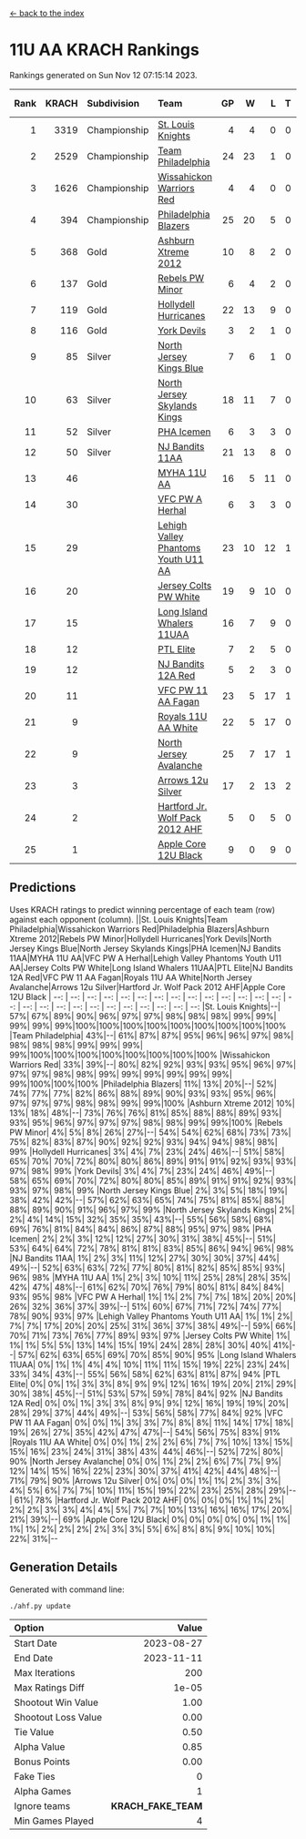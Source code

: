 [<- back to the index](readme.md)
# 11U AA KRACH Rankings
Rankings generated on Sun Nov 12 07:15:14 2023.

Rank|KRACH|Subdivision|Team|GP|W|L|T|OTW|OTL|SoS|Exp Wins|Win Diff
---:|---:|:---|:---|---:|---:|---:|---:|---:|---:|---:|---:|---:
1|3319|Championship|[St. Louis Knights](https://gamesheetstats.com/seasons/3659/teams/143319/schedule)|4|4|0|0|0|0|109|4.8|-0.0
2|2529|Championship|[Team Philadelphia](https://gamesheetstats.com/seasons/3659/teams/140788/schedule)|24|23|1|0|0|0|129|23.8|-0.0
3|1626|Championship|[Wissahickon Warriors Red](https://gamesheetstats.com/seasons/3659/teams/140468/schedule)|4|4|0|0|1|0|52|4.8|-0.0
4|394|Championship|[Philadelphia Blazers](https://gamesheetstats.com/seasons/3659/teams/140461/schedule)|25|20|5|0|0|1|449|20.8|-0.0
5|368|Gold|[Ashburn Xtreme 2012](https://gamesheetstats.com/seasons/3659/teams/140775/schedule)|10|8|2|0|1|0|475|8.8|-0.0
6|137|Gold|[Rebels PW Minor](https://gamesheetstats.com/seasons/3659/teams/140786/schedule)|6|4|2|0|0|0|429|4.9|0.0
7|119|Gold|[Hollydell Hurricanes](https://gamesheetstats.com/seasons/3659/teams/140777/schedule)|22|13|9|0|1|1|569|13.9|0.0
8|116|Gold|[York Devils](https://gamesheetstats.com/seasons/3659/teams/140469/schedule)|3|2|1|0|1|0|638|2.9|0.0
9|85|Silver|[North Jersey Kings Blue](https://gamesheetstats.com/seasons/3659/teams/140459/schedule)|7|6|1|0|0|0|16|6.9|0.0
10|63|Silver|[North Jersey Skylands Kings](https://gamesheetstats.com/seasons/3659/teams/140784/schedule)|18|11|7|0|1|1|327|11.9|0.0
11|52|Silver|[PHA Icemen](https://gamesheetstats.com/seasons/3659/teams/143313/schedule)|6|3|3|0|0|0|392|3.9|0.0
12|50|Silver|[NJ Bandits 11AA](https://gamesheetstats.com/seasons/3659/teams/140782/schedule)|21|13|8|0|0|1|173|13.9|0.0
13|46||[MYHA 11U AA](https://gamesheetstats.com/seasons/3659/teams/140781/schedule)|16|5|11|0|0|0|592|5.9|0.0
14|30||[VFC PW A Herhal](https://gamesheetstats.com/seasons/3659/teams/140467/schedule)|6|3|3|0|1|1|45|3.9|0.0
15|29||[Lehigh Valley Phantoms Youth U11 AA](https://gamesheetstats.com/seasons/3659/teams/140779/schedule)|23|10|12|1|1|1|421|11.4|0.0
16|20||[Jersey Colts PW White](https://gamesheetstats.com/seasons/3659/teams/140778/schedule)|19|9|10|0|1|0|176|9.9|0.0
17|15||[Long Island Whalers 11UAA](https://gamesheetstats.com/seasons/3659/teams/140780/schedule)|16|7|9|0|0|1|55|7.9|0.0
18|12||[PTL Elite](https://gamesheetstats.com/seasons/3659/teams/140462/schedule)|7|2|5|0|0|0|35|2.9|0.0
19|12||[NJ Bandits 12A Red](https://gamesheetstats.com/seasons/3659/teams/140458/schedule)|5|2|3|0|0|0|21|2.9|0.0
20|11||[VFC PW 11 AA Fagan](https://gamesheetstats.com/seasons/3659/teams/140789/schedule)|23|5|17|1|1|1|299|6.4|0.0
21|9||[Royals 11U AA White](https://gamesheetstats.com/seasons/3659/teams/140787/schedule)|22|5|17|0|1|0|394|5.9|0.0
22|9||[North Jersey Avalanche](https://gamesheetstats.com/seasons/3659/teams/140783/schedule)|25|7|17|1|1|3|145|8.4|0.0
23|3||[Arrows 12u Silver](https://gamesheetstats.com/seasons/3659/teams/140774/schedule)|17|2|13|2|0|0|54|3.9|0.0
24|2||[Hartford Jr. Wolf Pack 2012 AHF](https://gamesheetstats.com/seasons/3659/teams/140776/schedule)|5|0|5|0|0|0|40|0.9|0.0
25|1||[Apple Core 12U Black](https://gamesheetstats.com/seasons/3659/teams/140773/schedule)|9|0|9|0|0|0|416|0.9|0.0

## Predictions
Uses KRACH ratings to predict winning percentage of each team (row) against each opponent (column).
||St. Louis Knights|Team Philadelphia|Wissahickon Warriors Red|Philadelphia Blazers|Ashburn Xtreme 2012|Rebels PW Minor|Hollydell Hurricanes|York Devils|North Jersey Kings Blue|North Jersey Skylands Kings|PHA Icemen|NJ Bandits 11AA|MYHA 11U AA|VFC PW A Herhal|Lehigh Valley Phantoms Youth U11 AA|Jersey Colts PW White|Long Island Whalers 11UAA|PTL Elite|NJ Bandits 12A Red|VFC PW 11 AA Fagan|Royals 11U AA White|North Jersey Avalanche|Arrows 12u Silver|Hartford Jr. Wolf Pack 2012 AHF|Apple Core 12U Black
| --: | --: | --: | --: | --: | --: | --: | --: | --: | --: | --: | --: | --: | --: | --: | --: | --: | --: | --: | --: | --: | --: | --: | --: | --: | --: 
|St. Louis Knights|--| 57%| 67%| 89%| 90%| 96%| 97%| 97%| 98%| 98%| 98%| 99%| 99%| 99%| 99%| 99%|100%|100%|100%|100%|100%|100%|100%|100%|100%
|Team Philadelphia| 43%|--| 61%| 87%| 87%| 95%| 96%| 96%| 97%| 98%| 98%| 98%| 98%| 99%| 99%| 99%| 99%|100%|100%|100%|100%|100%|100%|100%|100%
|Wissahickon Warriors Red| 33%| 39%|--| 80%| 82%| 92%| 93%| 93%| 95%| 96%| 97%| 97%| 97%| 98%| 98%| 99%| 99%| 99%| 99%| 99%| 99%| 99%|100%|100%|100%
|Philadelphia Blazers| 11%| 13%| 20%|--| 52%| 74%| 77%| 77%| 82%| 86%| 88%| 89%| 90%| 93%| 93%| 95%| 96%| 97%| 97%| 97%| 98%| 98%| 99%| 99%|100%
|Ashburn Xtreme 2012| 10%| 13%| 18%| 48%|--| 73%| 76%| 76%| 81%| 85%| 88%| 88%| 89%| 93%| 93%| 95%| 96%| 97%| 97%| 97%| 98%| 98%| 99%| 99%|100%
|Rebels PW Minor|  4%|  5%|  8%| 26%| 27%|--| 54%| 54%| 62%| 68%| 73%| 73%| 75%| 82%| 83%| 87%| 90%| 92%| 92%| 93%| 94%| 94%| 98%| 98%| 99%
|Hollydell Hurricanes|  3%|  4%|  7%| 23%| 24%| 46%|--| 51%| 58%| 65%| 70%| 70%| 72%| 80%| 80%| 86%| 89%| 91%| 91%| 92%| 93%| 93%| 97%| 98%| 99%
|York Devils|  3%|  4%|  7%| 23%| 24%| 46%| 49%|--| 58%| 65%| 69%| 70%| 72%| 80%| 80%| 85%| 89%| 91%| 91%| 92%| 93%| 93%| 97%| 98%| 99%
|North Jersey Kings Blue|  2%|  3%|  5%| 18%| 19%| 38%| 42%| 42%|--| 57%| 62%| 63%| 65%| 74%| 75%| 81%| 85%| 88%| 88%| 89%| 90%| 91%| 96%| 97%| 99%
|North Jersey Skylands Kings|  2%|  2%|  4%| 14%| 15%| 32%| 35%| 35%| 43%|--| 55%| 56%| 58%| 68%| 69%| 76%| 81%| 84%| 84%| 86%| 87%| 88%| 95%| 97%| 98%
|PHA Icemen|  2%|  2%|  3%| 12%| 12%| 27%| 30%| 31%| 38%| 45%|--| 51%| 53%| 64%| 64%| 72%| 78%| 81%| 81%| 83%| 85%| 86%| 94%| 96%| 98%
|NJ Bandits 11AA|  1%|  2%|  3%| 11%| 12%| 27%| 30%| 30%| 37%| 44%| 49%|--| 52%| 63%| 63%| 72%| 77%| 80%| 81%| 82%| 85%| 85%| 93%| 96%| 98%
|MYHA 11U AA|  1%|  2%|  3%| 10%| 11%| 25%| 28%| 28%| 35%| 42%| 47%| 48%|--| 61%| 62%| 70%| 76%| 79%| 80%| 81%| 84%| 84%| 93%| 95%| 98%
|VFC PW A Herhal|  1%|  1%|  2%|  7%|  7%| 18%| 20%| 20%| 26%| 32%| 36%| 37%| 39%|--| 51%| 60%| 67%| 71%| 72%| 74%| 77%| 78%| 90%| 93%| 97%
|Lehigh Valley Phantoms Youth U11 AA|  1%|  1%|  2%|  7%|  7%| 17%| 20%| 20%| 25%| 31%| 36%| 37%| 38%| 49%|--| 59%| 66%| 70%| 71%| 73%| 76%| 77%| 89%| 93%| 97%
|Jersey Colts PW White|  1%|  1%|  1%|  5%|  5%| 13%| 14%| 15%| 19%| 24%| 28%| 28%| 30%| 40%| 41%|--| 57%| 62%| 63%| 65%| 69%| 70%| 85%| 90%| 95%
|Long Island Whalers 11UAA|  0%|  1%|  1%|  4%|  4%| 10%| 11%| 11%| 15%| 19%| 22%| 23%| 24%| 33%| 34%| 43%|--| 55%| 56%| 58%| 62%| 63%| 81%| 87%| 94%
|PTL Elite|  0%|  0%|  1%|  3%|  3%|  8%|  9%|  9%| 12%| 16%| 19%| 20%| 21%| 29%| 30%| 38%| 45%|--| 51%| 53%| 57%| 59%| 78%| 84%| 92%
|NJ Bandits 12A Red|  0%|  0%|  1%|  3%|  3%|  8%|  9%|  9%| 12%| 16%| 19%| 19%| 20%| 28%| 29%| 37%| 44%| 49%|--| 53%| 56%| 58%| 77%| 84%| 92%
|VFC PW 11 AA Fagan|  0%|  0%|  1%|  3%|  3%|  7%|  8%|  8%| 11%| 14%| 17%| 18%| 19%| 26%| 27%| 35%| 42%| 47%| 47%|--| 54%| 56%| 75%| 83%| 91%
|Royals 11U AA White|  0%|  0%|  1%|  2%|  2%|  6%|  7%|  7%| 10%| 13%| 15%| 15%| 16%| 23%| 24%| 31%| 38%| 43%| 44%| 46%|--| 52%| 72%| 80%| 90%
|North Jersey Avalanche|  0%|  0%|  1%|  2%|  2%|  6%|  7%|  7%|  9%| 12%| 14%| 15%| 16%| 22%| 23%| 30%| 37%| 41%| 42%| 44%| 48%|--| 71%| 79%| 90%
|Arrows 12u Silver|  0%|  0%|  0%|  1%|  1%|  2%|  3%|  3%|  4%|  5%|  6%|  7%|  7%| 10%| 11%| 15%| 19%| 22%| 23%| 25%| 28%| 29%|--| 61%| 78%
|Hartford Jr. Wolf Pack 2012 AHF|  0%|  0%|  0%|  1%|  1%|  2%|  2%|  2%|  3%|  3%|  4%|  4%|  5%|  7%|  7%| 10%| 13%| 16%| 16%| 17%| 20%| 21%| 39%|--| 69%
|Apple Core 12U Black|  0%|  0%|  0%|  0%|  0%|  1%|  1%|  1%|  1%|  2%|  2%|  2%|  2%|  3%|  3%|  5%|  6%|  8%|  8%|  9%| 10%| 10%| 22%| 31%|--

## Generation Details

Generated with command line:
```
./ahf.py update
```

| Option | Value |
| :----- | ----: |
| Start Date | 2023-08-27 |
| End Date | 2023-11-11 |
| Max Iterations | 200 |
| Max Ratings Diff | 1e-05 |
| Shootout Win Value | 1.00 |
| Shootout Loss Value | 0.00 |
| Tie Value | 0.50 |
| Alpha Value | 0.85 |
| Bonus Points | 0.00 |
| Fake Ties | 0 |
| Alpha Games | 1 |
| Ignore teams | __KRACH_FAKE_TEAM__ |
| Min Games Played | 4 |

